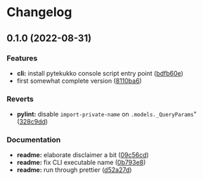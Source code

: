 # Changelog

## 0.1.0 (2022-08-31)


### Features

* **cli:** install pytekukko console script entry point ([bdfb60e](https://github.com/scop/pylttoaine/commit/bdfb60eaab9f6429609b942404faa4b616d43e40))
* first somewhat complete version ([8110ba6](https://github.com/scop/pylttoaine/commit/8110ba60ff7e2e5b49cd9817dd50576b5814c7b8))


### Reverts

* **pylint:** disable `import-private-name` on `.models._QueryParams`" ([328c9dd](https://github.com/scop/pylttoaine/commit/328c9dd3d52e6062027152cff5457798eccd3463))


### Documentation

* **readme:** elaborate disclaimer a bit ([09c56cd](https://github.com/scop/pylttoaine/commit/09c56cd76cefe45c94e9efcfe41d86674dae815c))
* **readme:** fix CLI executable name ([0b793e8](https://github.com/scop/pylttoaine/commit/0b793e800c79be0bd5fa7b75d976731c32fc1f2b))
* **readme:** run through prettier ([d52a27d](https://github.com/scop/pylttoaine/commit/d52a27d5c56541b970743f78d48f7700598d1151))
